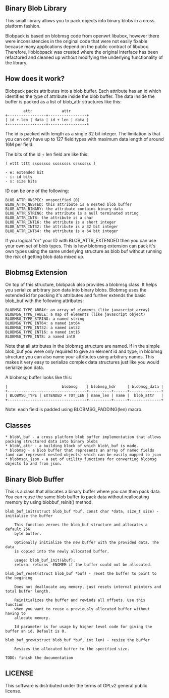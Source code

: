 Binary Blob Library
-------------------

This small library allows you to pack objects into binary blobs in a cross
platform fashion. 

Blobpack is based on blobmsg code from openwrt libubox, however there were
inconsistencies in the original code that were not easily fixable because many
applications depend on the public contract of libubox. Therefore, libblobpack
was created where the original interface has been refactored and cleaned up
without modifying the underlying functionality of the library. 

How does it work?
-----------------

Blobpack packs attributes into a blob buffer. Each attribute has an id which
identifies the type of attribute inside the blob buffer. The data inside the
buffer is packed as a list of blob\_attr structures like this: 

            attr             attr
	+-----------------+-----------------+
	| id + len | data | id + len | data |  
	+-----------------+-----------------+

The id is packed with length as a single 32 bit integer. The limitation is that
you can only have up to 127 field types with maximum data length of around 16M
per field. 

The bits of the id + len field are like this: 

	[ ettt tttt ssssssss ssssssss ssssssss ]

	- e: extended bit
	- i: id bits
	- s: size bits 

ID can be one of the following: 

	BLOB_ATTR_UNSPEC: unspecified (0)
	BLOB_ATTR_NESTED: this attribute is a nested blob buffer
	BLOB_ATTR_BINARY: the attribute contains binary data
	BLOB_ATTR_STRING: the attribute is a null terminated string
	BLOB_ATTR_INT8: the attribute is a char
	BLOB_ATTR_INT16: the attribute is a short integer
	BLOB_ATTR_INT32: the attribute is a 32 bit integer
	BLOB_ATTR_INT64: the attribute is a 64 bit integer

If you logical "or" your ID with BLOB\_ATTR\_EXTENDED then you can use your own
set of blob types. This is how blobmsg extension can pack it's own types using
the same underlying structure as blob buf without running the risk of getting
blob data mixed up. 

Blobmsg Extension
-----------------

On top of this structure, blobpack also provides a blobmsg class. It helps you
serialize arbitrary json data into binary blobs. Blobmsg uses the extended id
for packing it's attributes and further extends the basic blob\_buf with the
following attributes: 

	BLOBMSG_TYPE_ARRAY: an array of elements (like javascript array)
	BLOBMSG_TYPE_TABLE: a map of elements (like javascript object)
	BLOBMSG_TYPE_STRING: a named string
	BLOBMSG_TYPE_INT64: a named int64
	BLOBMSG_TYPE_INT32: a named int32
	BLOBMSG_TYPE_INT16: a named int16
	BLOBMSG_TYPE_INT8: a named int8

Note that all attributes in the blobmsg structure are named. If in the simple blob\_buf you were only required to give an element id and type, in blobmsg structure you can also name your attributes using arbitrary names. This makes it very easy to serialize complex data structures just like you would serialize json data. 

A blobmsg buffer looks like this: 

    |                        blobmsg    | blobmsg_hdr     | blobmsg_data | 
	+-----------------------------------+----------+------+--------------+
	| BLOBMSG_TYPE | EXTENDED + TOT_LEN | name_len | name |  blob_attr   |
	+-----------------------------------+----------+------+--------------+

Note: each field is padded using BLOBMSG\_PADDING(len) macro. 

Classes
-------

	* blob\_buf - a cross platform blob buffer implementation that allows packing structured data into binary blobs
	* blob\_attr - a building block of which blob\_buf is made. 
	* blobmsg - a blob buffer that represents an array of named fields (and can represent nested objects) which can be easily mapped to json
	* blobmsg\_json - a set of utility functions for converting blobmsg objects to and from json. 

Binary Blob Buffer
------------------

This is a class that allocates a binary buffer where you can then pack data. You can reuse the same blob buffer to pack data without reallocating memory by using blobbuf\_reinit() method. 
	
	blob_buf_init(struct blob_buf *buf, const char *data, size_t size) - initialize the buffer
		
		This function zeroes the blob_buf structure and allocates a default 256
		byte buffer.
		
		Optionally initialize the new buffer with the provided data. The data
		is copied into the newly allocated buffer.  
			
		usage: blob_buf_init(&buf); 
		return: returns -ENOMEM if the buffer could not be allocated. 

	blob_buf_reset(struct blob_buf *buf) - reset the buffer to point to the begining 

		Does not deallocate any memory, just resets internal pointers and total buffer length. 
		
		Reinitializes the buffer and rewinds all offsets. Use this function
		when you want to reuse a previously allocated buffer without having to
		allocate memory. 
		
		Id parameter is for usage by higher level code for giving the buffer an id. Default is 0. 

	blob_buf_grow(struct blob_buf *buf, int len) - resize the buffer
		
		Resizes the allocated buffer to the specified size.  

	TODO: finish the documentation

LICENSE
-------

This software is distributed under the terms of GPLv2 general public license. 

